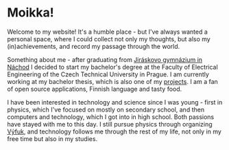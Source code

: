 ---
---

# Moikka!
Welcome to my website! It's a humble place - but I've always wanted a personal space,
where I could collect not only my thoughts, but also my (in)achievements, and record my passage through the world.

Something about me - after graduating from [Jiráskovo gymnázium in Náchod](https://www.gymnachod.cz/) I decided to start my bachelor's degree
at the Faculty of Electrical Engineering of the Czech Technical University in Prague. I am currently working at
my bachelor thesis, which is also one of my [projects](/en/projects). I am a fan of open source applications,
Finnish language and tasty food.

I have been interested in technology and science since I was young - first in physics, which I've focused on mostly on
secondary school, and then computers and technology, which I got into in high school. Both passions
have stayed with me to this day. I still pursue physics through organizing [Výfuk](https://vyfuk.org), and technology follows me through
the rest of my life, not only in my free time but also in my studies.
